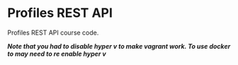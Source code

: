 # Profiles REST API

Profiles REST API course code.

***Note that you had to disable hyper v to make vagrant work. To use docker to may need to re enable hyper v***